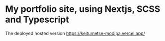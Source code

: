 # My portfolio site, using Nextjs, SCSS and Typescript

The deployed hosted version https://keitumetse-modipa.vercel.app/ 
